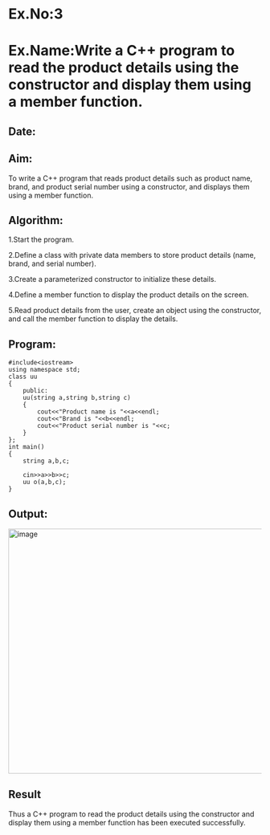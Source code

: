 # Ex.No:3
# Ex.Name:Write a C++ program to read the product details using the constructor and display them using a member function.
## Date:
## Aim:
To write a C++ program that reads product details such as product name, brand, and product serial number using a constructor, and displays them using a member function.

## Algorithm:
1.Start the program.

2.Define a class with private data members to store product details (name, brand, and serial number).

3.Create a parameterized constructor to initialize these details.

4.Define a member function to display the product details on the screen.

5.Read product details from the user, create an object using the constructor, and call the member function to display the details.




## Program:
```
#include<iostream>
using namespace std;
class uu
{
    public:
    uu(string a,string b,string c)
    {
        cout<<"Product name is "<<a<<endl;
        cout<<"Brand is "<<b<<endl;
        cout<<"Product serial number is "<<c;
    }
};
int main()
{
    string a,b,c;
    
    cin>>a>>b>>c;
    uu o(a,b,c);
}
```


## Output:
<img width="1187" height="488" alt="image" src="https://github.com/user-attachments/assets/0249a06d-9b1d-4461-9da2-fec8f7598b92" />



## Result
Thus a C++ program to read the product details using the constructor and display them using a member function has been executed successfully.

